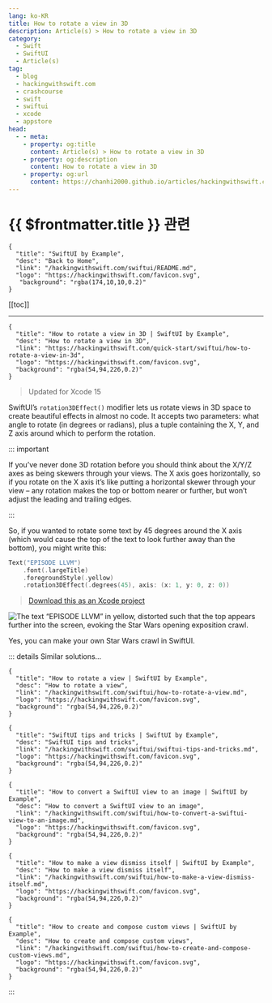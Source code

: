 ```yaml
---
lang: ko-KR
title: How to rotate a view in 3D
description: Article(s) > How to rotate a view in 3D
category:
  - Swift
  - SwiftUI
  - Article(s)
tag: 
  - blog
  - hackingwithswift.com
  - crashcourse
  - swift
  - swiftui
  - xcode
  - appstore
head:
  - - meta:
    - property: og:title
      content: Article(s) > How to rotate a view in 3D
    - property: og:description
      content: How to rotate a view in 3D
    - property: og:url
      content: https://chanhi2000.github.io/articles/hackingwithswift.com/swiftui/how-to-rotate-a-view-in-3d.html
---
```


# {{ $frontmatter.title }} 관련

```component VPCard
{
  "title": "SwiftUI by Example",
  "desc": "Back to Home",
  "link": "/hackingwithswift.com/swiftui/README.md",
  "logo": "https://hackingwithswift.com/favicon.svg",
   "background": "rgba(174,10,10,0.2)"
}
```

[[toc]]

---

```component VPCard
{
  "title": "How to rotate a view in 3D | SwiftUI by Example",
  "desc": "How to rotate a view in 3D",
  "link": "https://hackingwithswift.com/quick-start/swiftui/how-to-rotate-a-view-in-3d",
  "logo": "https://hackingwithswift.com/favicon.svg",
  "background": "rgba(54,94,226,0.2)"
}
```

> Updated for Xcode 15

SwiftUI’s `rotation3DEffect()` modifier lets us rotate views in 3D space to create beautiful effects in almost no code. It accepts two parameters: what angle to rotate (in degrees or radians), plus a tuple containing the X, Y, and Z axis around which to perform the rotation.

::: important

If you’ve never done 3D rotation before you should think about the X/Y/Z axes as being skewers through your views. The X axis goes horizontally, so if you rotate on the X axis it’s like putting a horizontal skewer through your view – any rotation makes the top or bottom nearer or further, but won’t adjust the leading and trailing edges.

:::

So, if you wanted to rotate some text by 45 degrees around the X axis (which would cause the top of the text to look further away than the bottom), you might write this:

```swift
Text("EPISODE LLVM")
    .font(.largeTitle)
    .foregroundStyle(.yellow)
    .rotation3DEffect(.degrees(45), axis: (x: 1, y: 0, z: 0))
```

> [<FontIcon icon="fas fa-file-zipper"/>Download this as an Xcode project](https://hackingwithswift.com/files/projects/swiftui/how-to-rotate-a-view-in-3d-1.zip)

![The text “EPISODE LLVM” in yellow, distorted such that the top appears further into the screen, evoking the Star Wars opening exposition crawl.](https://hackingwithswift.com/img/books/quick-start/swiftui/how-to-rotate-a-view-in-3d-1~dark@2x.png)

Yes, you can make your own Star Wars crawl in SwiftUI.

::: details Similar solutions…

```component VPCard
{
  "title": "How to rotate a view | SwiftUI by Example",
  "desc": "How to rotate a view",
  "link": "/hackingwithswift.com/swiftui/how-to-rotate-a-view.md",
  "logo": "https://hackingwithswift.com/favicon.svg",
  "background": "rgba(54,94,226,0.2)"
}
```

```component VPCard
{
  "title": "SwiftUI tips and tricks | SwiftUI by Example",
  "desc": "SwiftUI tips and tricks",
  "link": "/hackingwithswift.com/swiftui/swiftui-tips-and-tricks.md",
  "logo": "https://hackingwithswift.com/favicon.svg",
  "background": "rgba(54,94,226,0.2)"
}
```

```component VPCard
{
  "title": "How to convert a SwiftUI view to an image | SwiftUI by Example",
  "desc": "How to convert a SwiftUI view to an image",
  "link": "/hackingwithswift.com/swiftui/how-to-convert-a-swiftui-view-to-an-image.md",
  "logo": "https://hackingwithswift.com/favicon.svg",
  "background": "rgba(54,94,226,0.2)"
}
```

```component VPCard
{
  "title": "How to make a view dismiss itself | SwiftUI by Example",
  "desc": "How to make a view dismiss itself",
  "link": "/hackingwithswift.com/swiftui/how-to-make-a-view-dismiss-itself.md",
  "logo": "https://hackingwithswift.com/favicon.svg",
  "background": "rgba(54,94,226,0.2)"
}
```

```component VPCard
{
  "title": "How to create and compose custom views | SwiftUI by Example",
  "desc": "How to create and compose custom views",
  "link": "/hackingwithswift.com/swiftui/how-to-create-and-compose-custom-views.md",
  "logo": "https://hackingwithswift.com/favicon.svg",
  "background": "rgba(54,94,226,0.2)"
}
```

:::

